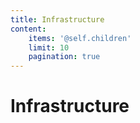 ```yaml
---
title: Infrastructure
content:
    items: '@self.children'
    limit: 10
    pagination: true
---
```


# Infrastructure